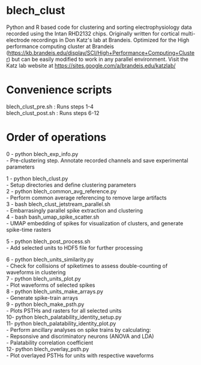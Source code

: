 # blech_clust

Python and R based code for clustering and sorting electrophysiology data
recorded using the Intan RHD2132 chips.  Originally written for cortical
multi-electrode recordings in Don Katz's lab at Brandeis.  Optimized for the
High performance computing cluster at Brandeis
(https://kb.brandeis.edu/display/SCI/High+Performance+Computing+Cluster) but
can be easily modified to work in any parallel environment. Visit the Katz lab
website at https://sites.google.com/a/brandeis.edu/katzlab/

# Convenience scripts
blech_clust_pre.sh : Runs steps 1-4  
blech_clust_post.sh : Runs steps 6-12   

# Order of operations  
0 - python blech_exp_info.py  
    - Pre-clustering step. Annotate recorded channels and save experimental parameters  

1 - python blech_clust.py  
    - Setup directories and define clustering parameters  
2 - python blech_common_avg_reference.py  
    - Perform common average referencing to remove large artifacts  
3 - bash blech_clust_jetstream_parallel.sh  
    - Embarrasingly parallel spike extraction and clustering  
4 - bash bash_umap_spike_scatter.sh  
    - UMAP embedding of spikes for visualization of clusters, and generate spike-time rasters  

5 - python blech_post_process.sh  
    - Add selected units to HDF5 file for further processing  

6 - python blech_units_similarity.py  
    - Check for collisions of spiketimes to assess double-counting of waveforms in clustering  
7 - python blech_units_plot.py  
    - Plot waveforms of selected spikes  
8 - python blech_units_make_arrays.py  
    - Generate spike-train arrays  
9 - python blech_make_psth.py  
    - Plots PSTHs and rasters for all selected units  
10- python blech_palatability_identity_setup.py  
11- python blech_palatability_identity_plot.py  
    - Perform ancillary analyses on spike trains by calculating:  
        - Repsonsive and discriminatory neurons (ANOVA and LDA)  
        - Palatability correlation coefficient  
12- python blech_overlay_psth.py  
    - Plot overlayed PSTHs for units with respective waveforms  

